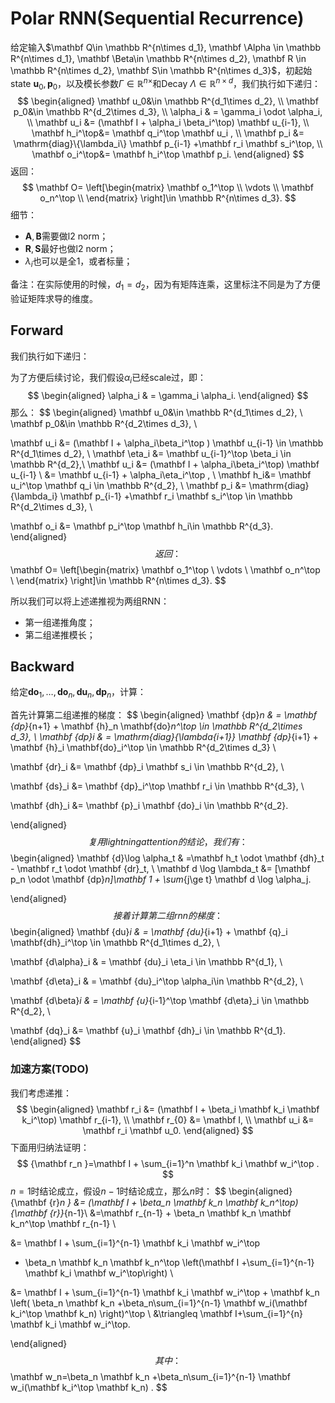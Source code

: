 # Polar RNN(Sequential Recurrence)

给定输入$\mathbf Q\in \mathbb R^{n\times d_1}, \mathbf \Alpha \in \mathbb R^{n\times d_1}, \mathbf \Beta\in \mathbb R^{n\times d_2}, \mathbf R \in \mathbb R^{n\times d_2}, \mathbf S\in \mathbb R^{n\times d_3}$，初起始state $\mathbf u_0, \mathbf p_0$，以及模长参数$\Gamma \in \mathbb R^{n\times }$和Decay $\Lambda\in \mathbb R^{n\times d}$，我们执行如下递归：
$$
\begin{aligned}
\mathbf u_0&\in \mathbb R^{d_1\times d_2}, \\
\mathbf p_0&\in \mathbb R^{d_2\times d_3}, \\
\alpha_i & = \gamma_i \odot \alpha_i,   \\
\mathbf u_i &= (\mathbf I + \alpha_i \beta_i^\top) \mathbf u_{i-1}, \\
\mathbf h_i^\top&= \mathbf q_i^\top \mathbf u_i , \\
\mathbf p_i &= \mathrm{diag}\{\lambda_i\} \mathbf p_{i-1} +\mathbf r_i \mathbf s_i^\top, \\
\mathbf o_i^\top&= \mathbf h_i^\top   \mathbf p_i.
\end{aligned}
$$
返回：
$$
\mathbf O= \left[\begin{matrix}
\mathbf o_1^\top  \\
\vdots \\
\mathbf o_n^\top  \\
\end{matrix} \right]\in \mathbb R^{n\times d_3}.
$$
细节：

- $\mathbf A, \mathbf B$需要做l2 norm；
- $\mathbf R, \mathbf S$最好也做l2 norm；
- $\lambda_i$也可以是全$1$，或者标量；

备注：在实际使用的时候，$d_1=d_2$，因为有矩阵连乘，这里标注不同是为了方便验证矩阵求导的维度。



## Forward

我们执行如下递归：

为了方便后续讨论，我们假设$\alpha_i$已经scale过，即：
$$
\begin{aligned}
\alpha_i & = \gamma_i \alpha_i.
\end{aligned}
$$
那么：
$$
\begin{aligned}
\mathbf u_0&\in \mathbb R^{d_1\times d_2}, \\
\mathbf p_0&\in \mathbb R^{d_2\times d_3}, \\

\mathbf u_i &= (\mathbf I + \alpha_i\beta_i^\top  ) \mathbf u_{i-1} \in \mathbb R^{d_1\times d_2}, \\
\mathbf \eta_i &=   \mathbf u_{i-1}^\top \beta_i \in \mathbb R^{d_2},\\
\mathbf u_i &= (\mathbf I + \alpha_i\beta_i^\top) \mathbf u_{i-1} \\
&= \mathbf u_{i-1} + \alpha_i\eta_i^\top , \\
\mathbf h_i&=  \mathbf u_i^\top \mathbf q_i \in \mathbb R^{d_2},  \\
\mathbf p_i &= \mathrm{diag}\{\lambda_i\} \mathbf p_{i-1} +\mathbf r_i \mathbf s_i^\top \in \mathbb R^{d_2\times d_3}, \\

\mathbf o_i &= \mathbf p_i^\top \mathbf h_i\in \mathbb R^{d_3}.
\end{aligned}
$$
返回：
$$
\mathbf O= \left[\begin{matrix}
\mathbf o_1^\top  \\
\vdots \\
\mathbf o_n^\top  \\
\end{matrix} \right]\in \mathbb R^{n\times d_3}.
$$

所以我们可以将上述递推视为两组RNN：

- 第一组递推角度；
- 第二组递推模长；





## Backward

给定$\mathbf {do}_1,\ldots, \mathbf {do}_n, \mathbf {du}_n, \mathbf {dp}_n$，计算：

首先计算第二组递推的梯度：
$$
\begin{aligned} 
\mathbf {dp}_n & = \mathbf {dp}_{n+1}  +  \mathbf {h}_n \mathbf{do}_n^\top \in \mathbb R^{d_2\times d_3},   \\
\mathbf {dp}_i & = \mathrm{diag}\{\lambda_{i+1}\} \mathbf {dp}_{i+1}  +  \mathbf {h}_i \mathbf{do}_i^\top    \in \mathbb R^{d_2\times d_3} \\

\mathbf {dr}_i &= \mathbf {dp}_i \mathbf s_i \in \mathbb R^{d_2}, \\

\mathbf {ds}_i &= \mathbf {dp}_i^\top \mathbf r_i \in \mathbb R^{d_3}, \\

\mathbf {dh}_i &=   \mathbf {p}_i \mathbf {do}_i \in \mathbb R^{d_2}.

\end{aligned}
$$
复用lightning attention的结论，我们有：
$$
\begin{aligned}
\mathbf {d}\log \alpha_t
& =\mathbf h_t \odot  \mathbf {dh}_t -  \mathbf r_t \odot  \mathbf {dr}_t,  \\
\mathbf d \log \lambda_t
&= [\mathbf p_n \odot \mathbf {dp}_n]\mathbf 1 + \sum_{j\ge t} \mathbf d \log \alpha_j.

\end{aligned}
$$
接着计算第二组rnn的梯度：
$$
\begin{aligned}
\mathbf {du}_i 
& = \mathbf {du}_{i+1}  +  \mathbf {q}_i \mathbf{dh}_i^\top  \in \mathbb R^{d_1\times d_2},  \\

\mathbf {d\alpha}_i 
& = \mathbf {du}_i  \eta_i \in \mathbb R^{d_1},  \\

\mathbf {d\eta}_i 
& = \mathbf {du}_i^\top  \alpha_i\in \mathbb R^{d_2},  \\

\mathbf {d\beta}_i 
& = \mathbf {u}_{i-1}^\top \mathbf {d\eta}_i \in \mathbb R^{d_2}, \\

\mathbf {dq}_i &=   \mathbf {u}_i \mathbf {dh}_i  \in \mathbb R^{d_1}.
\end{aligned}
$$


### 加速方案(TODO)

我们考虑递推：
$$
\begin{aligned}
\mathbf r_i &= (\mathbf I + \beta_i \mathbf k_i \mathbf k_i^\top) \mathbf  r_{i-1},  \\
\mathbf  r_{0} &= \mathbf I, \\
\mathbf u_i &= \mathbf r_i  \mathbf u_0.
\end{aligned}
$$
下面用归纳法证明：
$$
{\mathbf r_n }=\mathbf I + \sum_{i=1}^n \mathbf k_i \mathbf w_i^\top .
$$
$n=1$时结论成立，假设$n-1$时结论成立，那么$n$时：
$$
\begin{aligned}
{\mathbf {r}_n }
&=  (\mathbf I + \beta_n \mathbf k_n \mathbf k_n^\top) {\mathbf {r}}_{n-1}\\
&=\mathbf r_{n-1} +  \beta_n \mathbf k_n \mathbf k_n^\top \mathbf r_{n-1} \\

&= \mathbf I + \sum_{i=1}^{n-1} \mathbf k_i \mathbf w_i^\top
+ \beta_n \mathbf k_n \mathbf k_n^\top 
\left(\mathbf I +\sum_{i=1}^{n-1} \mathbf k_i \mathbf w_i^\top\right) \\

&=  \mathbf I + \sum_{i=1}^{n-1} \mathbf k_i \mathbf w_i^\top + \mathbf k_n \left( 
\beta_n \mathbf k_n  +\beta_n\sum_{i=1}^{n-1} \mathbf w_i(\mathbf k_i^\top \mathbf k_n) 
\right)^\top \\
&\triangleq \mathbf I+\sum_{i=1}^{n} \mathbf k_i \mathbf w_i^\top.

\end{aligned}
$$
其中：
$$
\mathbf w_n=\beta_n \mathbf k_n  +\beta_n\sum_{i=1}^{n-1} \mathbf w_i(\mathbf k_i^\top \mathbf k_n) .
$$



